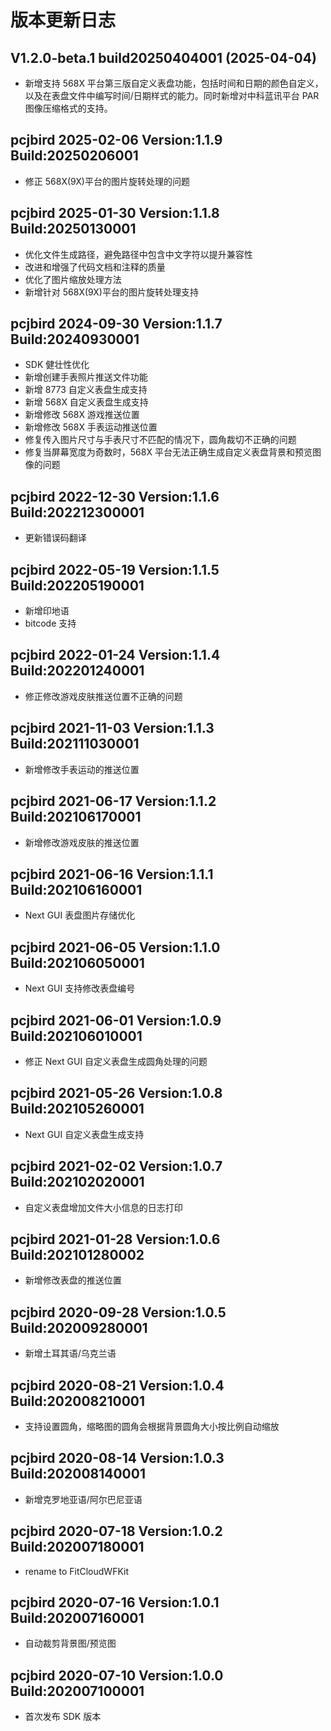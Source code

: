 # 版本更新日志

## V1.2.0-beta.1 build20250404001 (2025-04-04)

- 新增支持 568X 平台第三版自定义表盘功能，包括时间和日期的颜色自定义，以及在表盘文件中编写时间/日期样式的能力。同时新增对中科蓝讯平台 PAR 图像压缩格式的支持。

## pcjbird 2025-02-06 Version:1.1.9 Build:20250206001

- 修正 568X(9X)平台的图片旋转处理的问题

## pcjbird 2025-01-30 Version:1.1.8 Build:20250130001

- 优化文件生成路径，避免路径中包含中文字符以提升兼容性
- 改进和增强了代码文档和注释的质量
- 优化了图片缩放处理方法
- 新增针对 568X(9X)平台的图片旋转处理支持

## pcjbird 2024-09-30 Version:1.1.7 Build:20240930001

- SDK 健壮性优化
- 新增创建手表照片推送文件功能
- 新增 8773 自定义表盘生成支持
- 新增 568X 自定义表盘生成支持
- 新增修改 568X 游戏推送位置
- 新增修改 568X 手表运动推送位置
- 修复传入图片尺寸与手表尺寸不匹配的情况下，圆角裁切不正确的问题
- 修复当屏幕宽度为奇数时，568X 平台无法正确生成自定义表盘背景和预览图像的问题

## pcjbird 2022-12-30 Version:1.1.6 Build:202212300001

- 更新错误码翻译

## pcjbird 2022-05-19 Version:1.1.5 Build:202205190001

- 新增印地语
- bitcode 支持

## pcjbird 2022-01-24 Version:1.1.4 Build:202201240001

- 修正修改游戏皮肤推送位置不正确的问题

## pcjbird 2021-11-03 Version:1.1.3 Build:202111030001

- 新增修改手表运动的推送位置

## pcjbird 2021-06-17 Version:1.1.2 Build:202106170001

- 新增修改游戏皮肤的推送位置

## pcjbird 2021-06-16 Version:1.1.1 Build:202106160001

- Next GUI 表盘图片存储优化

## pcjbird 2021-06-05 Version:1.1.0 Build:202106050001

- Next GUI 支持修改表盘编号

## pcjbird 2021-06-01 Version:1.0.9 Build:202106010001

- 修正 Next GUI 自定义表盘生成圆角处理的问题

## pcjbird 2021-05-26 Version:1.0.8 Build:202105260001

- Next GUI 自定义表盘生成支持

## pcjbird 2021-02-02 Version:1.0.7 Build:202102020001

- 自定义表盘增加文件大小信息的日志打印

## pcjbird 2021-01-28 Version:1.0.6 Build:202101280002

- 新增修改表盘的推送位置

## pcjbird 2020-09-28 Version:1.0.5 Build:202009280001

- 新增土耳其语/乌克兰语

## pcjbird 2020-08-21 Version:1.0.4 Build:202008210001

- 支持设置圆角，缩略图的圆角会根据背景圆角大小按比例自动缩放

## pcjbird 2020-08-14 Version:1.0.3 Build:202008140001

- 新增克罗地亚语/阿尔巴尼亚语

## pcjbird 2020-07-18 Version:1.0.2 Build:202007180001

- rename to FitCloudWFKit

## pcjbird 2020-07-16 Version:1.0.1 Build:202007160001

- 自动裁剪背景图/预览图

## pcjbird 2020-07-10 Version:1.0.0 Build:202007100001

- 首次发布 SDK 版本
